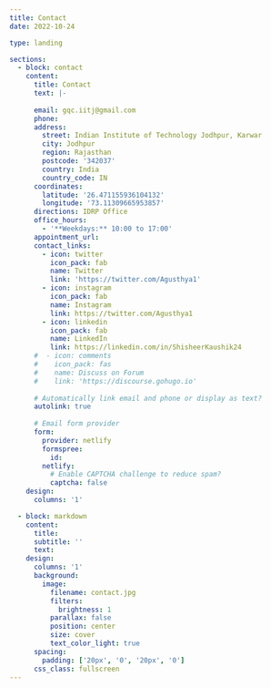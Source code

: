 ```yaml
---
title: Contact
date: 2022-10-24

type: landing

sections:
  - block: contact
    content:
      title: Contact
      text: |-
        
      email: gqc.iitj@gmail.com
      phone: 
      address:
        street: Indian Institute of Technology Jodhpur, Karwar
        city: Jodhpur
        region: Rajasthan
        postcode: '342037'
        country: India
        country_code: IN
      coordinates:
        latitude: '26.471155936104132'
        longitude: '73.11309665953857'
      directions: IDRP Office
      office_hours:
        - '**Weekdays:** 10:00 to 17:00'
      appointment_url: 
      contact_links:
        - icon: twitter
          icon_pack: fab
          name: Twitter
          link: 'https://twitter.com/Agusthya1'
        - icon: instagram
          icon_pack: fab
          name: Instagram
          link: https://twitter.com/Agusthya1
        - icon: linkedin
          icon_pack: fab
          name: LinkedIn
          link: https://linkedin.com/in/ShisheerKaushik24
      #  - icon: comments
      #    icon_pack: fas
      #    name: Discuss on Forum
      #    link: 'https://discourse.gohugo.io'
    
      # Automatically link email and phone or display as text?
      autolink: true
    
      # Email form provider
      form:
        provider: netlify
        formspree:
          id:
        netlify:
          # Enable CAPTCHA challenge to reduce spam?
          captcha: false
    design:
      columns: '1'

  - block: markdown
    content:
      title:
      subtitle: ''
      text:
    design:
      columns: '1'
      background:
        image: 
          filename: contact.jpg
          filters:
            brightness: 1
          parallax: false
          position: center
          size: cover
          text_color_light: true
      spacing:
        padding: ['20px', '0', '20px', '0']
      css_class: fullscreen
---
```

